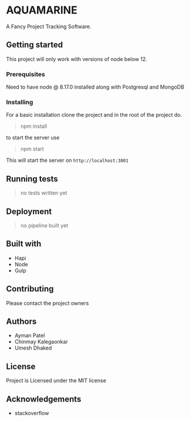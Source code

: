 # AQUAMARINE
A Fancy Project Tracking Software.

## Getting started  
This project will only work with versions of node below 12.

### Prerequisites
Need to have node @ 8.17.0 installed along with Postgresql and MongoDB

### Installing
For a basic installation clone the project and in the root of the project do. 

> npm install

to start the server use

> npm start

This will start the server on `http://localhost:3001`

## Running tests 

> no tests written yet
## Deployment

> no pipeline built yet

## Built with

 - Hapi
 - Node
 - Gulp

## Contributing

Please contact the project owners

## Authors
- Ayman Patel
- Chinmay Kalegaonkar
- Umesh Dhaked

## License
Project is Licensed under the MIT license

## Acknowledgements

- stackoverflow
